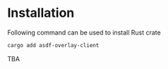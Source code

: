 # Installation
Following command can be used to install Rust crate
```bash
cargo add asdf-overlay-client
```

TBA